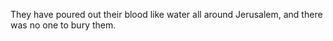 They have poured out their blood like water all around Jerusalem, and there was no one to bury them.

